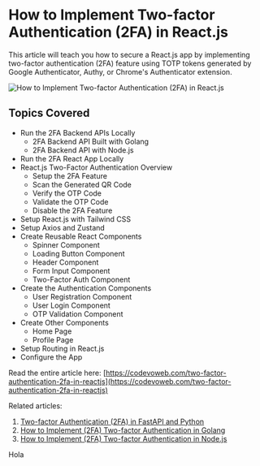 # How to Implement Two-factor Authentication (2FA) in React.js

This article will teach you how to secure a React.js app by implementing two-factor authentication (2FA) feature using TOTP tokens
generated by Google Authenticator, Authy, or Chrome's Authenticator extension.

![How to Implement Two-factor Authentication (2FA) in React.js](https://codevoweb.com/wp-content/uploads/2022/10/How-to-Implement-Two-factor-Authentication-2FA-in-React.js.webp)

## Topics Covered

- Run the 2FA Backend APIs Locally
  - 2FA Backend API Built with Golang
  - 2FA Backend API with Node.js
- Run the 2FA React App Locally
- React.js Two-Factor Authentication Overview
  - Setup the 2FA Feature
  - Scan the Generated QR Code
  - Verify the OTP Code
  - Validate the OTP Code
  - Disable the 2FA Feature
- Setup React.js with Tailwind CSS
- Setup Axios and Zustand
- Create Reusable React Components
  - Spinner Component
  - Loading Button Component
  - Header Component
  - Form Input Component
  - Two-Factor Auth Component
- Create the Authentication Components
  - User Registration Component
  - User Login Component
  - OTP Validation Component
- Create Other Components
  - Home Page
  - Profile Page
- Setup Routing in React.js
- Configure the App

Read the entire article here: [https://codevoweb.com/two-factor-authentication-2fa-in-reactjs](https://codevoweb.com/two-factor-authentication-2fa-in-reactjs)

Related articles:

1. [Two-factor Authentication (2FA) in FastAPI and Python](https://codevoweb.com/two-factor-authentication-2fa-in-fastapi-and-python)
2. [How to Implement (2FA) Two-factor Authentication in Golang](https://codevoweb.com/two-factor-authentication-2fa-in-golang)
3. [How to Implement (2FA) Two-factor Authentication in Node.js](https://codevoweb.com/two-factor-authentication-2fa-in-nodejs)

Hola
